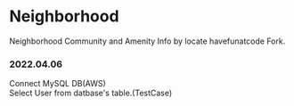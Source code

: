 # Neighborhood
Neighborhood Community and Amenity Info by locate
havefunatcode Fork.

### 2022.04.06
Connect MySQL DB(AWS)      
Select User from datbase's table.(TestCase)      
